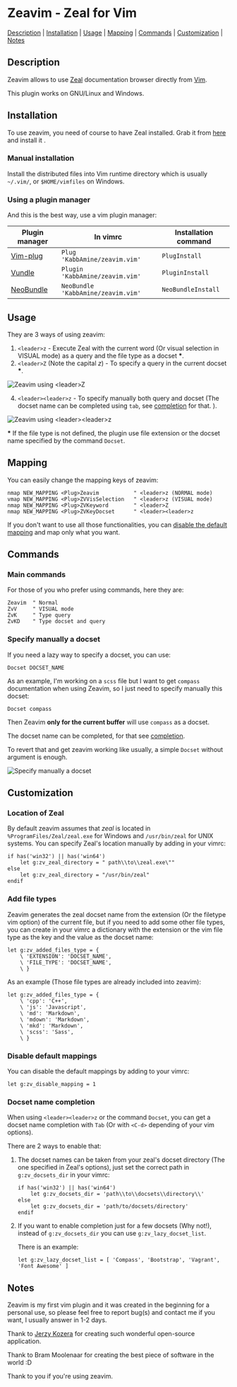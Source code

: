 Zeavim - Zeal for Vim
=====================

[Description](#description) | [Installation](#description) | [Usage](#usage) | [Mapping](#mapping) | [Commands](#commands) | [Customization](#customization) | [Notes](#notes)

Description <a id="description"></a>
-------------

Zeavim allows to use [Zeal](http://zealdocs.org) documentation browser directly from [Vim](http://vim.org).

This plugin works on GNU/Linux and Windows.


Installation <a id="installation"></a>
-------------

To use zeavim, you need of course to have Zeal installed. Grab it from [here](http://zealdocs.org/download.html) and install it .

### Manual installation

Install the distributed files into Vim runtime directory which is usually `~/.vim/`, or `$HOME/vimfiles` on Windows.

### Using a plugin manager

And this is the best way, use a vim plugin manager:

| Plugin manager                                         | In vimrc                         | Installation command |
|--------------------------------------------------------|----------------------------------|----------------------|
| [Vim-plug](https://github.com/junegunn/vim-plug)       | `Plug 'KabbAmine/zeavim.vim'`      | `PlugInstall`          |
| [Vundle](https://github.com/gmarik/Vundle.vim)         | `Plugin 'KabbAmine/zeavim.vim'`    | `PluginInstall`        |
| [NeoBundle](https://github.com/Shougo/neobundle.vim)   | `NeoBundle 'KabbAmine/zeavim.vim'` | `NeoBundleInstall`     |


Usage <a id="usage"></a>
-----

They are 3 ways of using zeavim:

1.  `<leader>z` - Execute Zeal with the current word (Or visual selection in VISUAL mode) as a query and the file type as a docset **\***.
3.  `<leader>Z` (Note the capital *z*) - To specify a query in the current docset **\***.

  ![Zeavim using &lt;leader&gt;Z](.img/leaderZ.gif)

4.  `<leader><leader>z` - To specify manually both query and docset (The docset name can be completed using `tab`, see [completion](#completion) for that.
).

  ![Zeavim using &lt;leader&gt;&lt;leader&gt;z](.img/leaderLeaderZ.gif)


**\*** If the file type is not defined, the plugin use file extension or the docset name specified by the command `Docset`.


Mapping <a id="mapping"></a>
-------

You can easily change the mapping keys of zeavim:

    nmap NEW_MAPPING <Plug>Zeavim			" <leader>z (NORMAL mode)
    vmap NEW_MAPPING <Plug>ZVVisSelection	" <leader>z (VISUAL mode)
    nmap NEW_MAPPING <Plug>ZVKeyword		" <leader>Z
    nmap NEW_MAPPING <Plug>ZVKeyDocset		" <leader><leader>z

If you don't want to use all those functionalities, you can [disable the default mapping](#disableMappings) and map only what you want.


Commands <a id="commands"></a>
-------

### Main commands

For those of you who prefer using commands, here they are:

    Zeavim  " Normal
    ZvV     " VISUAL mode
    ZvK     " Type query
    ZvKD    " Type docset and query

### Specify manually a docset

If you need a lazy way to specify a docset, you can use:

    Docset DOCSET_NAME

As an example, I'm working on a `scss` file but I want to get `compass` documentation when using Zeavim, so I just need to specify manually this docset:

    Docset compass

Then Zeavim **only for the current buffer** will use `compass` as a docset.

The docset name can be completed, for that see [completion](#completion).

To revert that and get zeavim working like usually, a simple `Docset` without argument is enough.

![Specify manually a docset](.img/docsetCmd.gif)


Customization <a id="customization"></a>
-------------

### Location of Zeal

By default zeavim assumes that *zeal* is located in `%ProgramFiles/Zeal/zeal.exe` for Windows and `/usr/bin/zeal` for UNIX systems.
You can specify Zeal's location manually by adding in your vimrc:

    if has('win32') || has('win64')
        let g:zv_zeal_directory = " path\\to\\zeal.exe\""
    else
        let g:zv_zeal_directory = "/usr/bin/zeal"
    endif

### Add file types

Zeavim generates the zeal docset name from the extension (Or the filetype vim option) of the current file, but if you need to add some other file types, you can create in your vimrc a dictionary with the extension or the vim file type as the key and the value as the docset name:

    let g:zv_added_files_type = {
        \ 'EXTENSION': 'DOCSET_NAME',
        \ 'FILE_TYPE': 'DOCSET_NAME',
        \ }

As an example (Those file types are already included into zeavim):

    let g:zv_added_files_type = {
        \ 'cpp': 'C++',
        \ 'js': 'Javascript',
        \ 'md': 'Markdown',
        \ 'mdown': 'Markdown',
        \ 'mkd': 'Markdown',
        \ 'scss': 'Sass',
        \ }

### Disable default mappings <a id="disableMappings"></a>

You can disable the default mappings by adding to your vimrc:

    let g:zv_disable_mapping = 1

### Docset name completion <a id="completion"></a>

When using `<leader><leader>z` or the command `Docset`, you can get a docset name completion with `Tab` (Or with `<C-d>` depending of your vim options).

There are 2 ways to enable that:

1. The docset names can be taken from your zeal's docset directory (The one specified in Zeal's options), just set the correct path in `g:zv_docsets_dir` in your vimrc:

	```
	if has('win32') || has('win64')
		let g:zv_docsets_dir = 'path\\to\\docsets\\directory\\'
	else
		let g:zv_docsets_dir = 'path/to/docsets/directory'
	endif
	```

2. If you want to enable completion just for a few docsets (Why not!), instead of `g:zv_docsets_dir` you can use `g:zv_lazy_docset_list`.

	There is an example:
	```
	let g:zv_lazy_docset_list = [ 'Compass', 'Bootstrap', 'Vagrant', 'Font Awesome' ]
	```

Notes <a id="notes"></a>
-----

Zeavim is my first vim plugin and it was created in the beginning for a personal use, so please feel free to report bug(s) and contact me if you want, I usually answer in 1-2 days.

Thank to [Jerzy Kozera](https://github.com/jkozera) for creating such wonderful open-source application.

Thank to Bram Moolenaar for creating the best piece of software in the world :D

Thank to you if you're using zeavim.
